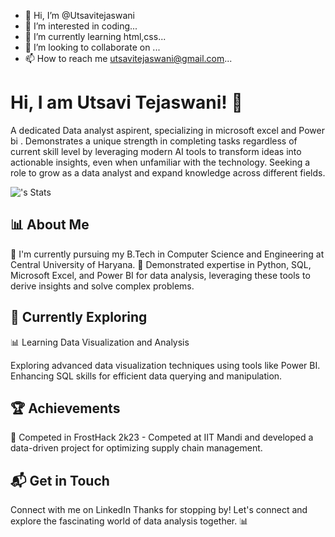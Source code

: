 - 👋 Hi, I’m @Utsavitejaswani
- 👀 I’m interested in coding...
- 🌱 I’m currently learning html,css...
- 💞️ I’m looking to collaborate on ...
- 📫 How to reach me utsavitejaswani@gmail.com...

<!---
Utsavitejaswani/Utsavitejaswani is a ✨ special ✨ repository because its `README.md` (this file) appears on your GitHub profile.
You can click the Preview link to take a look at your changes.
--->

# Hi, I am Utsavi Tejaswani! 👋

A dedicated Data analyst aspirent, specializing in microsoft excel and Power bi . Demonstrates a unique strength in completing tasks regardless of current skill level by leveraging modern AI tools to transform ideas into actionable insights, even when unfamiliar with the technology. Seeking a role to grow as a data analyst and expand knowledge across different fields.

![<Swapnil-Parashar>'s Stats](https://github-readme-stats.vercel.app/api?username=Utsavitejaswani&theme=vue-dark&show_icons=true&hide_border=true&count_private=true)

## 📊 About Me
🔭 I'm currently pursuing my B.Tech in Computer Science and Engineering at Central University of Haryana.
📝 Demonstrated expertise in Python, SQL, Microsoft Excel, and Power BI for data analysis, leveraging these tools to derive insights and solve complex problems.
## 🌱 Currently Exploring
📊 Learning Data Visualization and Analysis

Exploring advanced data visualization techniques using tools like Power BI.
Enhancing SQL skills for efficient data querying and manipulation.
## 🏆 Achievements
🌟 Competed in FrostHack 2k23 - Competed at IIT Mandi and developed a data-driven project for optimizing supply chain management.
## 📬 Get in Touch
Connect with me on LinkedIn
Thanks for stopping by! Let's connect and explore the fascinating world of data analysis together. 📊





<!--

Here are some ideas to get you started:

- 🔭 I’m currently working on ...
- 🌱 I’m currently learning ...
- 👯 I’m looking to collaborate on ...
- 🤔 I’m looking for help with ...
- 💬 Ask me about ...
- 📫 How to reach me: ...
- 😄 Pronouns: ...
- ⚡ Fun fact: ...
-->

